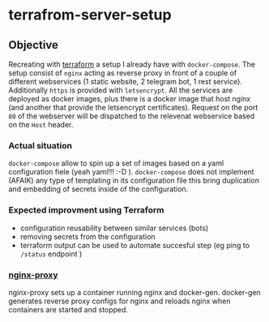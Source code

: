 # terrafrom-server-setup

## Objective
Recreating with [terraform](https://www.terraform.io) a setup I already have with `docker-compose`. The setup consist of `nginx` acting as reverse proxy in front of a couple of different webservices (1 static website, 2 telegram bot, 1 rest service). Additionally `https` is provided with `letsencrypt`. All the services are deployed as docker images, plus there is a docker image that host nginx (and another that provide the letsencrypt certificates). Request on the port `80` of the webserver will be dispatched to the relevenat webservice based on the `Host` header.

### Actual situation
`docker-compose` allow to spin up a set of images based on a yaml configuration fiele (yeah yaml!!! :-D ). `docker-compose` does not implement (AFAIK) any type of templating in its configuration file this bring duplication and embedding of secrets inside of the configuration.

### Expected improvment using Terraform
- configuration reusability between similar services (bots)
- removing secrets from the configuration
- terraform output can be used to automate succesful step (eg ping to `/status` endpoint )

### [nginx-proxy](https://github.com/jwilder/nginx-proxy)
nginx-proxy sets up a container running nginx and docker-gen. docker-gen generates reverse proxy configs for nginx and reloads nginx when containers are started and stopped.

